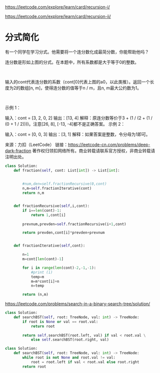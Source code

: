 
https://leetcode.com/explore/learn/card/recursion-i/

https://leetcode.com/explore/learn/card/recursion-ii/


# 分式简化

有一个同学在学习分式。他需要将一个连分数化成最简分数，你能帮助他吗？



连分数是形如上图的分式。在本题中，所有系数都是大于等于0的整数。

 

输入的cont代表连分数的系数（cont[0]代表上图的a0，以此类推）。返回一个长度为2的数组[n, m]，使得连分数的值等于n / m，且n, m最大公约数为1。

 

示例 1：

输入：cont = [3, 2, 0, 2]
输出：[13, 4]
解释：原连分数等价于3 + (1 / (2 + (1 / (0 + 1 / 2))))。注意[26, 8], [-13, -4]都不是正确答案。
示例 2：

输入：cont = [0, 0, 3]
输出：[3, 1]
解释：如果答案是整数，令分母为1即可。

来源：力扣（LeetCode）
链接：https://leetcode-cn.com/problems/deep-dark-fraction
著作权归领扣网络所有。商业转载请联系官方授权，非商业转载请注明出处。


```python
class Solution:
    def fraction(self, cont: List[int]) -> List[int]:
        
        
        #num,den=self.fractionRecursive(0,cont)
        n,m=self.fractionIterative(cont)
        return n,m


    def fractionRecursive(self,i,cont):
        if i==len(cont)-1:
            return 1,cont[i]
        
        prevnum,prevden=self.fractionRecursive(i+1,cont)

        return prevden,cont[i]*prevden+prevnum


    def fractionIterative(self,cont):

        n=1
        m=cont[len(cont)-1]

        for i in range(len(cont)-2,-1,-1):
            #print (i)
            temp=m
            m=m*cont[i]+n
            n=temp 

        return (n,m)
```



https://leetcode.com/problems/search-in-a-binary-search-tree/solution/


```python
class Solution:
    def searchBST(self, root: TreeNode, val: int) -> TreeNode:
        if root is None or val == root.val:
            return root
        
        return self.searchBST(root.left, val) if val < root.val \
            else self.searchBST(root.right, val)
```

```python
class Solution:
    def searchBST(self, root: TreeNode, val: int) -> TreeNode:
        while root is not None and root.val != val:
            root = root.left if val < root.val else root.right
        return root
```
